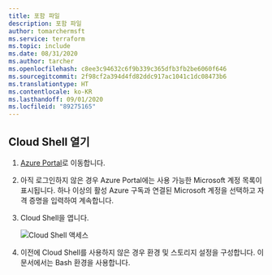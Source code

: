 ```yaml
---
title: 포함 파일
description: 포함 파일
author: tomarchermsft
ms.service: terraform
ms.topic: include
ms.date: 08/31/2020
ms.author: tarcher
ms.openlocfilehash: c8ee3c94632c6f9b339c365dfb3fb2be6060f646
ms.sourcegitcommit: 2f98cf2a394d4fd82ddc917ac1041c1dc08473b6
ms.translationtype: HT
ms.contentlocale: ko-KR
ms.lasthandoff: 09/01/2020
ms.locfileid: "89275165"
---
```

## <a name="open-cloud-shell"></a>Cloud Shell 열기

1. [Azure Portal](https://portal.azure.com)로 이동합니다.

1. 아직 로그인하지 않은 경우 Azure Portal에는 사용 가능한 Microsoft 계정 목록이 표시됩니다. 하나 이상의 활성 Azure 구독과 연결된 Microsoft 계정을 선택하고 자격 증명을 입력하여 계속합니다.

1. Cloud Shell을 엽니다.

    ![Cloud Shell 액세스](media/open-cloud-shell/portal-cloud-shell.png)

1. 이전에 Cloud Shell를 사용하지 않은 경우 환경 및 스토리지 설정을 구성합니다. 이 문서에서는 Bash 환경을 사용합니다.